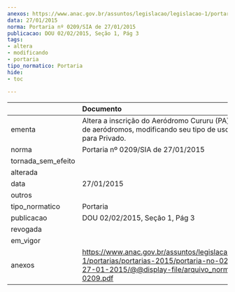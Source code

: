 ```yaml
---
anexos: https://www.anac.gov.br/assuntos/legislacao/legislacao-1/portarias/portarias-2015/portaria-no-0209-sia-de-27-01-2015/@@display-file/arquivo_norma/PA2015-0209.pdf
data: 27/01/2015
norma: Portaria nº 0209/SIA de 27/01/2015
publicacao: DOU 02/02/2015, Seção 1, Pág 3
tags:
- altera
- modificando
- portaria
tipo_normatico: Portaria
hide: 
- toc 
 
---
```


|                    | Documento                                                                                                                                                         |
|:-------------------|:------------------------------------------------------------------------------------------------------------------------------------------------------------------|
| ementa             | Altera a inscrição do Aeródromo Cururu (PA) no cadastro de aeródromos, modificando seu tipo de uso de Público para Privado.                                       |
| norma              | Portaria nº 0209/SIA de 27/01/2015                                                                                                                                |
| tornada_sem_efeito |                                                                                                                                                                   |
| alterada           |                                                                                                                                                                   |
| data               | 27/01/2015                                                                                                                                                        |
| outros             |                                                                                                                                                                   |
| tipo_normatico     | Portaria                                                                                                                                                          |
| publicacao         | DOU 02/02/2015, Seção 1, Pág 3                                                                                                                                    |
| revogada           |                                                                                                                                                                   |
| em_vigor           |                                                                                                                                                                   |
| anexos             | https://www.anac.gov.br/assuntos/legislacao/legislacao-1/portarias/portarias-2015/portaria-no-0209-sia-de-27-01-2015/@@display-file/arquivo_norma/PA2015-0209.pdf |